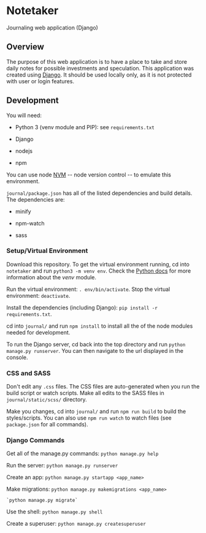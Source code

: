 # Notetaker

Journaling web application (Django)

## Overview
The purpose of this web application is to have a place to take and store daily notes for possible investments and speculation. This application was created using [Django](https://www.djangoproject.com/). It should be used locally only, as it is not protected with user or login features.

## Development
You will need:

* Python 3 (venv module and PIP): see `requirements.txt`

* Django

* nodejs

* npm

You can use node [NVM](https://github.com/nvm-sh/nvm#about) -- node version control -- to emulate this environment.

`journal/package.json` has all of the listed dependencies and build details. The dependencies are:

* minify

* npm-watch

* sass

### Setup/Virtual Environment
Download this repository. To get the virtual environment running, cd into `notetaker` and run `python3 -m venv env`. Check the [Python docs](https://docs.python.org/3/library/venv.html) for more information about the *venv* module.

Run the virtual environment: `. env/bin/activate`.
Stop the virtual environment: `deactivate`.

Install the dependencies (including Django): `pip install -r requirements.txt`.

cd into `journal/` and run `npm install` to install all the of the node modules needed for development.

To run the Django server, cd back into the top directory and run `python manage.py runserver`. You can then navigate to the url displayed in the console.

### CSS and SASS
Don't edit any `.css` files. The CSS files are auto-generated when you run the build script or watch scripts. Make all edits to the SASS files in `journal/static/scss/` directory.

Make you changes, cd into `journal/` and run `npm run build` to build the styles/scripts. You can also use `npm run watch` to watch files (see `package.json` for all commands).

### Django Commands

Get all of the manage.py commands:
    `python manage.py help`

Run the server:
    `python manage.py runserver`

Create an app:
    `python manage.py startapp <app_name>`

Make migrations:
    `python manage.py makemigrations <app_name>`

    `python manage.py migrate`

Use the shell:
    `python manage.py shell`

Create a superuser:
    `python manage.py createsuperuser`
